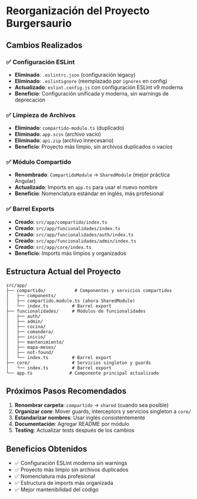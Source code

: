 # Reorganización del Proyecto Burgersaurio

## Cambios Realizados

### ✅ Configuración ESLint

- **Eliminado**: `.eslintrc.json` (configuración legacy)
- **Eliminado**: `.eslintignore` (reemplazado por `ignores` en config)
- **Actualizado**: `eslint.config.js` con configuración ESLint v9 moderna
- **Beneficio**: Configuración unificada y moderna, sin warnings de deprecación

### ✅ Limpieza de Archivos

- **Eliminado**: `compartido-module.ts` (duplicado)
- **Eliminado**: `app.scss` (archivo vacío)
- **Eliminado**: `api.zip` (archivo innecesario)
- **Beneficio**: Proyecto más limpio, sin archivos duplicados o vacíos

### ✅ Módulo Compartido

- **Renombrado**: `CompartidoModule` → `SharedModule` (mejor práctica Angular)
- **Actualizado**: Imports en `app.ts` para usar el nuevo nombre
- **Beneficio**: Nomenclatura estándar en inglés, más profesional

### ✅ Barrel Exports

- **Creado**: `src/app/compartido/index.ts`
- **Creado**: `src/app/funcionalidades/index.ts`
- **Creado**: `src/app/funcionalidades/auth/index.ts`
- **Creado**: `src/app/funcionalidades/admin/index.ts`
- **Creado**: `src/app/core/index.ts`
- **Beneficio**: Imports más limpios y organizados

## Estructura Actual del Proyecto

```
src/app/
├── compartido/           # Componentes y servicios compartidos
│   ├── components/
│   ├── compartido.module.ts (ahora SharedModule)
│   └── index.ts         # Barrel export
├── funcionalidades/     # Módulos de funcionalidades
│   ├── auth/
│   ├── admin/
│   ├── cocina/
│   ├── comandera/
│   ├── inicio/
│   ├── mantenimiento/
│   ├── mapa-meses/
│   ├── not-found/
│   └── index.ts         # Barrel export
├── core/                # Servicios singleton y guards
│   └── index.ts         # Barrel export
└── app.ts              # Componente principal actualizado
```

## Próximos Pasos Recomendados

1. **Renombrar carpeta**: `compartido` → `shared` (cuando sea posible)
2. **Organizar core**: Mover guards, interceptors y servicios singleton a `core/`
3. **Estandarizar nombres**: Usar inglés consistentemente
4. **Documentación**: Agregar README por módulo
5. **Testing**: Actualizar tests después de los cambios

## Beneficios Obtenidos

- ✅ Configuración ESLint moderna sin warnings
- ✅ Proyecto más limpio sin archivos duplicados
- ✅ Nomenclatura más profesional
- ✅ Estructura de imports más organizada
- ✅ Mejor mantenibilidad del código
